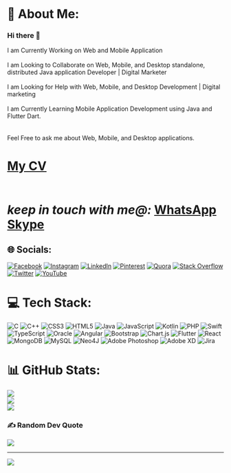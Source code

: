 # 💫 About Me:

### Hi there 👋

I am Currently Working on Web and Mobile Application<br><br>I am Looking to Collaborate on Web, Mobile, and Desktop standalone, distributed Java application Developer | Digital Marketer<br><br>I am Looking for Help with Web, Mobile, and Desktop Development | Digital marketing<br><br>I am Currently Learning Mobile Application Development using Java and Flutter Dart.<br><br><br>Feel Free to ask me about Web, Mobile, and Desktop applications. 


<h1><a href="https://drive.google.com/file/d/1g9E843qRZdg0WMZWPGexTA96DIY4bvMI/view" target="_black">My CV</a></1h>
<!-- <h1>Visit My website:</h1> www.arifeenmahmud.com -->
<br>
<br><br>
<i>keep in touch with me@:</i>
<a  href="https://api.whatsapp.com/message/3BDF2ILS27PLN1" target="_blank">WhatsApp</a>
<a  href="https://join.skype.com/invite/AynmAEfOBzPi" target="_blank">Skype</a>


## 🌐 Socials:
[![Facebook](https://img.shields.io/badge/Facebook-%231877F2.svg?logo=Facebook&logoColor=white)](https://facebook.com/arifeenmahmud) [![Instagram](https://img.shields.io/badge/Instagram-%23E4405F.svg?logo=Instagram&logoColor=white)](https://instagram.com/arifeenmahmud) [![LinkedIn](https://img.shields.io/badge/LinkedIn-%230077B5.svg?logo=linkedin&logoColor=white)](https://linkedin.com/in/arifeenmahmud) [![Pinterest](https://img.shields.io/badge/Pinterest-%23E60023.svg?logo=Pinterest&logoColor=white)](https://pinterest.com/mahmudarifeen) [![Quora](https://img.shields.io/badge/Quora-%23B92B27.svg?logo=Quora&logoColor=white)](https://quora.com/profile/Arifeen-Mahmud) [![Stack Overflow](https://img.shields.io/badge/-Stackoverflow-FE7A16?logo=stack-overflow&logoColor=white)](https://stackoverflow.com/users/12747732) [![Twitter](https://img.shields.io/badge/Twitter-%231DA1F2.svg?logo=Twitter&logoColor=white)](https://twitter.com/arifeen_mahmud) [![YouTube](https://img.shields.io/badge/YouTube-%23FF0000.svg?logo=YouTube&logoColor=white)](https://youtube.com/c/arifeenmahmudroman) 

# 💻 Tech Stack:
![C](https://img.shields.io/badge/c-%2300599C.svg?style=for-the-badge&logo=c&logoColor=white) ![C++](https://img.shields.io/badge/c++-%2300599C.svg?style=for-the-badge&logo=c%2B%2B&logoColor=white) ![CSS3](https://img.shields.io/badge/css3-%231572B6.svg?style=for-the-badge&logo=css3&logoColor=white) ![HTML5](https://img.shields.io/badge/html5-%23E34F26.svg?style=for-the-badge&logo=html5&logoColor=white) ![Java](https://img.shields.io/badge/java-%23ED8B00.svg?style=for-the-badge&logo=java&logoColor=white) ![JavaScript](https://img.shields.io/badge/javascript-%23323330.svg?style=for-the-badge&logo=javascript&logoColor=%23F7DF1E) ![Kotlin](https://img.shields.io/badge/kotlin-%230095D5.svg?style=for-the-badge&logo=kotlin&logoColor=white) ![PHP](https://img.shields.io/badge/php-%23777BB4.svg?style=for-the-badge&logo=php&logoColor=white) ![Swift](https://img.shields.io/badge/swift-F54A2A?style=for-the-badge&logo=swift&logoColor=white) ![TypeScript](https://img.shields.io/badge/typescript-%23007ACC.svg?style=for-the-badge&logo=typescript&logoColor=white) ![Oracle](https://img.shields.io/badge/Oracle-F80000?style=for-the-badge&logo=oracle&logoColor=white) ![Angular](https://img.shields.io/badge/angular-%23DD0031.svg?style=for-the-badge&logo=angular&logoColor=white) ![Bootstrap](https://img.shields.io/badge/bootstrap-%23563D7C.svg?style=for-the-badge&logo=bootstrap&logoColor=white) ![Chart.js](https://img.shields.io/badge/chart.js-F5788D.svg?style=for-the-badge&logo=chart.js&logoColor=white) ![Flutter](https://img.shields.io/badge/Flutter-%2302569B.svg?style=for-the-badge&logo=Flutter&logoColor=white) ![React](https://img.shields.io/badge/react-%2320232a.svg?style=for-the-badge&logo=react&logoColor=%2361DAFB) ![MongoDB](https://img.shields.io/badge/MongoDB-%234ea94b.svg?style=for-the-badge&logo=mongodb&logoColor=white) ![MySQL](https://img.shields.io/badge/mysql-%2300f.svg?style=for-the-badge&logo=mysql&logoColor=white) 	![Neo4J](https://img.shields.io/badge/Neo4j-008CC1?style=for-the-badge&logo=neo4j&logoColor=white) ![Adobe Photoshop](https://img.shields.io/badge/adobephotoshop-%2331A8FF.svg?style=for-the-badge&logo=adobephotoshop&logoColor=white) ![Adobe XD](https://img.shields.io/badge/Adobe%20XD-470137?style=for-the-badge&logo=Adobe%20XD&logoColor=#FF61F6) ![Jira](https://img.shields.io/badge/jira-%230A0FFF.svg?style=for-the-badge&logo=jira&logoColor=white)
# 📊 GitHub Stats:
![](https://github-readme-stats.vercel.app/api?username=arifeenmahmud&theme=dark&hide_border=false&include_all_commits=true&count_private=true)<br/>
![](https://github-readme-streak-stats.herokuapp.com/?user=arifeenmahmud&theme=dark&hide_border=false)<br/>
![](https://github-readme-stats.vercel.app/api/top-langs/?username=arifeenmahmud&theme=dark&hide_border=false&include_all_commits=true&count_private=true&layout=compact)

### ✍️ Random Dev Quote
![](https://quotes-github-readme.vercel.app/api?type=horizontal&theme=radical)

---
[![](https://visitcount.itsvg.in/api?id=arifeenmahmud&icon=0&color=0)](https://visitcount.itsvg.in)






<!--
**Arifeenmahmud/arifeenmahmud** is a ✨ _special_ ✨ repository because its `README.md` (this file) appears on your GitHub profile.

Here are some ideas to get you started:

- 🔭 I’m currently working on ...
- 🌱 I’m currently learning ...
- 👯 I’m looking to collaborate on ...
- 🤔 I’m looking for help with ...
- 💬 Ask me about ...
- 📫 How to reach me: ...
- 😄 Pronouns: ...
- ⚡ Fun fact: ...
-->
